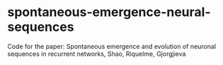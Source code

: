 # spontaneous-emergence-neural-sequences
Code for the paper: Spontaneous emergence and evolution of neuronal sequences in recurrent networks, Shao, Riquelme, Gjorgjieva
